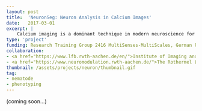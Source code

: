 ```yaml
---
layout: post
title:  'NeuronSeg: Neuron Analysis in Calcium Images'
date:   2017-03-01
excerpt: |
    Calcium imaging is a dominant technique in modern neuroscience for measuring neuron populations. This project aims to automate the process of segmentating neurons and extracting signals in calcium imaging. At the same time, the project is also oriented to real-time applications, making interactive experiments possible in the biological laboratories.
type: 'project'
funding: Research Training Group 2416 MultiSenses-MultiScales, German Research Foundation (DFG)
collaboration:
- <a href="https://www.lfb.rwth-aachen.de/en/">Institute of Imaging and Computer Vision, RWTH Aachen University </a>
- <a href="https://www.neuromodulation.rwth-aachen.de/">The Rothermel Lab, RWTH Aachen University</a>
thumbnail: /assets/projects/neuron/thumbnail.gif
tag:
- nematode 
- phenotyping
---
```


(coming soon...)